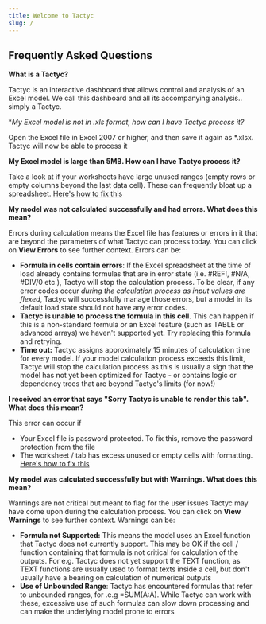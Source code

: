 ```yaml
---
title: Welcome to Tactyc
slug: /
---
```


## Frequently Asked Questions

**What is a Tactyc?**

Tactyc is an interactive dashboard that allows control and analysis of an Excel model. We call this dashboard and all its accompanying analysis.. simply a Tactyc.

**My Excel model is not in *.xls format, how can I have Tactyc process it?**

Open the Excel file in Excel 2007 or higher, and then save it again as *.xlsx. Tactyc will now be able to process it

**My Excel model is large than 5MB. How can I have Tactyc process it?**

Take a look at if your worksheets have large unused ranges (empty rows or empty columns beyond the last data cell). These can frequently bloat up a spreadsheet. [Here's how to fix this](https://www.notion.so/What-models-are-suitable-for-Tactyc-8927b0a2edf349fabd83b3247c8ea6c8#d59173f42d70470ca4ae243ccac1df8b)

**My model was not calculated successfully and had errors. What does this mean?**

Errors during calculation means the Excel file has features or errors in it that are beyond the parameters of what Tactyc can process today. You can click on **View Errors** to see further context. Errors can be:

- **Formula in cells contain errors**: If the Excel spreadsheet at the time of load already contains formulas that are in error state (i.e. #REF!, #N/A, #DIV/0 etc.), Tactyc will stop the calculation process. To be clear, if any error codes occur *during the calculation process as input values are flexed*, Tactyc will successfully manage those errors, but a model in its default load state should not have any error codes.
- **Tactyc is unable to process the formula in this cell**. This can happen if this is a non-standard formula or an Excel feature (such as TABLE or advanced arrays) we haven't supported yet. Try replacing this formula and retrying.
- **Time out:** Tactyc assigns approximately 15 minutes of calculation time for every model. If your model calculation process exceeds this limit, Tactyc will stop the calculation process as this is usually a sign that the model has not yet been optimized for Tactyc - or contains logic or dependency trees that are beyond Tactyc's limits (for now!)

**I received an error that says "Sorry Tactyc is unable to render this tab". What does this mean?**

This error can occur if

- Your Excel file is password protected. To fix this, remove the password protection from the file
- The worksheet / tab has excess unused or empty cells with formatting. [Here's how to fix this](https://www.notion.so/What-models-are-suitable-for-Tactyc-8927b0a2edf349fabd83b3247c8ea6c8#d59173f42d70470ca4ae243ccac1df8b)

**My model was calculated successfully but with Warnings. What does this mean?**

Warnings are not critical but meant to flag for the user issues Tactyc may have come upon during the calculation process. You can click on **View Warnings** to see further context. Warnings can be:

- **Formula not Supported:** This means the model uses an Excel function that Tactyc does not currently support. This may be OK if the cell / function containing that formula is not critical for calculation of the outputs. For e.g. Tactyc does not yet support the TEXT function, as TEXT functions are usually used to format texts inside a cell, but don't usually have a bearing on calculation of numerical outputs
- **Use of Unbounded Range**: Tactyc has encountered formulas that refer to unbounded ranges, for .e.g =SUM(A:A). While Tactyc can work with these, excessive use of such formulas can slow down processing and can make the underlying model prone to errors
